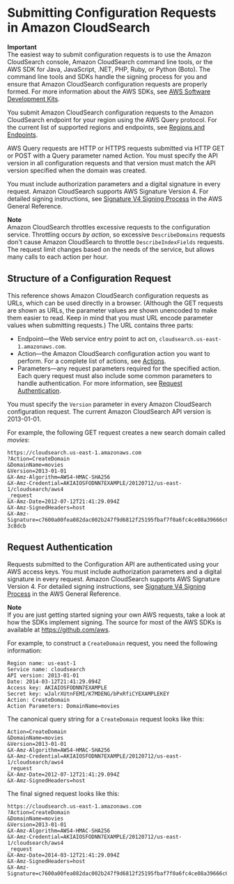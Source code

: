 # Submitting Configuration Requests in Amazon CloudSearch<a name="submitting-configuration-requests"></a>

**Important**  
The easiest way to submit configuration requests is to use the Amazon CloudSearch console, Amazon CloudSearch command line tools, or the AWS SDK for Java, JavaScript, \.NET, PHP, Ruby, or Python \(Boto\)\. The command line tools and SDKs handle the signing process for you and ensure that Amazon CloudSearch configuration requests are properly formed\. For more information about the AWS SDKs, see [AWS Software Development Kits](http://aws.amazon.com/code)\. 

 You submit Amazon CloudSearch configuration requests to the Amazon CloudSearch endpoint for your region using the AWS Query protocol\. For the current list of supported regions and endpoints, see [Regions and Endpoints](https://docs.aws.amazon.com/general/latest/gr/rande.html#cloudsearch_region)\.

 AWS Query requests are HTTP or HTTPS requests submitted via HTTP GET or POST with a Query parameter named Action\. You must specify the API version in all configuration requests and that version must match the API version specified when the domain was created\.

You must include authorization parameters and a digital signature in every request\. Amazon CloudSearch supports AWS Signature Version 4\. For detailed signing instructions, see [Signature V4 Signing Process](https://docs.aws.amazon.com/general/latest/gr/signature-version-4.html) in the AWS General Reference\.

**Note**  
Amazon CloudSearch throttles excessive requests to the configuration service\. Throttling occurs *by action*, so excessive `DescribeDomains` requests don't cause Amazon CloudSearch to throttle `DescribeIndexFields` requests\. The request limit changes based on the needs of the service, but allows many calls to each action per hour\.

## Structure of a Configuration Request<a name="submitting-configuration-requests-structure"></a>

This reference shows Amazon CloudSearch configuration requests as URLs, which can be used directly in a browser\. \(Although the GET requests are shown as URLs, the parameter values are shown unencoded to make them easier to read\. Keep in mind that you must URL encode parameter values when submitting requests\.\) The URL contains three parts:
+ Endpoint—the Web service entry point to act on, `cloudsearch.us-east-1.amazonaws.com`\. 
+ Action—the Amazon CloudSearch configuration action you want to perform\. For a complete list of actions, see [Actions](API_Operations.md)\. 
+ Parameters—any request parameters required for the specified action\. Each query request must also include some common parameters to handle authentication\. For more information, see [Request Authentication](#configuration-request-authentication)\.

You must specify the `Version` parameter in every Amazon CloudSearch configuration request\. The current Amazon CloudSearch API version is 2013\-01\-01\.

For example, the following GET request creates a new search domain called *movies*:

```
https://cloudsearch.us-east-1.amazonaws.com
?Action=CreateDomain
&DomainName=movies
&Version=2013-01-01
&X-Amz-Algorithm=AWS4-HMAC-SHA256
&X-Amz-Credential=AKIAIOSFODNN7EXAMPLE/20120712/us-east-1/cloudsearch/aws4
_request
&X-Amz-Date=2012-07-12T21:41:29.094Z
&X-Amz-SignedHeaders=host
&X-Amz-Signature=c7600a00fea082dac002b247f9d6812f25195fbaf7f0a6fc4ce08a39666c6a10
3c8dcb
```

## Request Authentication<a name="configuration-request-authentication"></a>

Requests submitted to the Configuration API are authenticated using your AWS access keys\. You must include authorization parameters and a digital signature in every request\. Amazon CloudSearch supports AWS Signature Version 4\. For detailed signing instructions, see [Signature V4 Signing Process](https://docs.aws.amazon.com/general/latest/gr/signature-version-4.html) in the AWS General Reference\.

**Note**  
If you are just getting started signing your own AWS requests, take a look at how the SDKs implement signing\. The source for most of the AWS SDKs is available at [https://github\.com/aws](https://github.com/aws)\.

For example, to construct a `CreateDomain` request, you need the following information:

```
Region name: us-east-1
Service name: cloudsearch
API version: 2013-01-01
Date: 2014-03-12T21:41:29.094Z
Access key: AKIAIOSFODNN7EXAMPLE
Secret key: wJalrXUtnFEMI/K7MDENG/bPxRfiCYEXAMPLEKEY
Action: CreateDomain
Action Parameters: DomainName=movies
```

The canonical query string for a `CreateDomain` request looks like this: 

```
Action=CreateDomain
&DomainName=movies
&Version=2013-01-01
&X-Amz-Algorithm=AWS4-HMAC-SHA256
&X-Amz-Credential=AKIAIOSFODNN7EXAMPLE/20120712/us-east-1/cloudsearch/aws4
_request
&X-Amz-Date=2012-07-12T21:41:29.094Z
&X-Amz-SignedHeaders=host
```

The final signed request looks like this: 

```
https://cloudsearch.us-east-1.amazonaws.com
?Action=CreateDomain
&DomainName=movies
&Version=2013-01-01
&X-Amz-Algorithm=AWS4-HMAC-SHA256
&X-Amz-Credential=AKIAIOSFODNN7EXAMPLE/20120712/us-east-1/cloudsearch/aws4
_request
&X-Amz-Date=2014-03-12T21:41:29.094Z
&X-Amz-SignedHeaders=host
&X-Amz-Signature=c7600a00fea082dac002b247f9d6812f25195fbaf7f0a6fc4ce08a39666c6a10
```